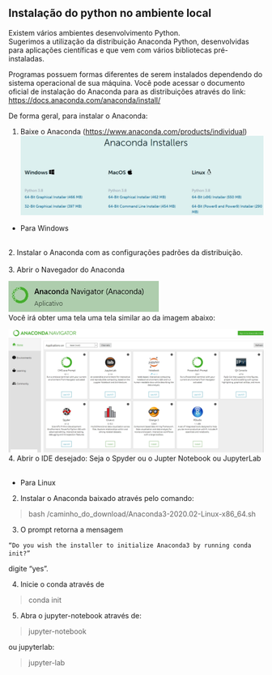 ## Instalação do python no ambiente local

Existem vários ambientes desenvolvimento Python. 
<br>
Sugerimos a utilização da distribuição Anaconda Python, desenvolvidas para aplicações científicas e que vem com vários bibliotecas pré-instaladas.

Programas possuem formas diferentes de serem instalados dependendo do sistema operacional de sua máquina. Você pode acessar o documento oficial de instalação do Anaconda para as distribuições através do link: https://docs.anaconda.com/anaconda/install/

De forma geral, para instalar o Anaconda:

1. Baixe o Anaconda (https://www.anaconda.com/products/individual)
![Anaconda1](/imgs/anaconda1.jpg)

* Para Windows
<br>
2. Instalar o Anaconda com as configurações padrões da distribuição.
<br>
<br>
3. Abrir o Navegador do Anaconda

![Anaconda_logo](/imgs/Anaconda_icon.jpg)
<br>
Você irá obter uma tela uma tela similar ao da imagem abaixo:

![Anaconda2](/imgs/anaconda2.jpg)
<br>
4. Abrir o IDE desejado: Seja o Spyder ou o Jupter Notebook ou JupyterLab
<br>
<br>
* Para Linux

2. Instalar o Anaconda baixado através pelo comando:
> bash /caminho_do_download/Anaconda3-2020.02-Linux-x86_64.sh

3. O prompt retorna a mensagem 
```
“Do you wish the installer to initialize Anaconda3 by running conda init?”
```
digite “yes”.
<br>

4. Inicie o conda através de
> conda init

5. Abra o jupyter-notebook através de:
> jupyter-notebook

ou jupyterlab:
> jupyter-lab



